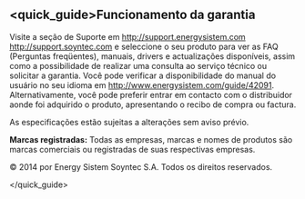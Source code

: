 ## <quick_guide>Funcionamento da garantia

Visite a seção de Suporte em http://support.energysistem.com http://support.soyntec.com e seleccione o seu produto para ver as FAQ (Perguntas freqüentes), manuais, drivers e actualizações disponíveis, assim como a possibilidade de realizar uma consulta ao serviço técnico ou solicitar a garantia. Você pode verificar a disponibilidade do manual do usuário no seu idioma em http://www.energysistem.com/guide/42091.
Alternativamente, você pode preferir entrar em contacto com o distribuidor aonde foi adquirido o produto, apresentando o recibo de compra ou factura.

As especificações estão sujeitas a alterações sem aviso prévio.

**Marcas registradas:** Todas as empresas, marcas e nomes de produtos são marcas comerciais ou registradas de suas respectivas empresas.

© 2014 por Energy Sistem Soyntec S.A. Todos os direitos reservados.


</quick_guide>
